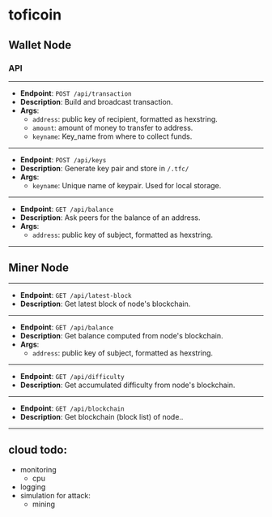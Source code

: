 # toficoin

## Wallet Node

### API
---
* **Endpoint**: `POST /api/transaction`
* **Description**: Build and broadcast transaction.
* **Args**:
    * `address`: public key of recipient, formatted as hexstring.
    * `amount`: amount of money to transfer to address.
    * `keyname`: Key_name from where to collect funds.

---

* **Endpoint**: `POST /api/keys`
* **Description**: Generate key pair and store in `/.tfc/`
* **Args**:
    * `keyname`: Unique name of keypair. Used for local storage.

---

* **Endpoint**: `GET /api/balance`
* **Description**: Ask peers for the balance of an address.
* **Args**:
    * `address`: public key of subject, formatted as hexstring.

---


## Miner Node

---

* **Endpoint**: `GET /api/latest-block`
* **Description**: Get latest block of node's blockchain.

---

* **Endpoint**: `GET /api/balance`
* **Description**: Get balance computed from node's blockchain.
* **Args**:
    * `address`: public key of subject, formatted as hexstring.

---

* **Endpoint**: `GET /api/difficulty`
* **Description**: Get accumulated difficulty from node's blockchain.

---

* **Endpoint**: `GET /api/blockchain`
* **Description**: Get blockchain (block list) of node..

---


## cloud todo:
- monitoring
    - cpu
- logging
- simulation for attack:
    - mining
